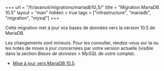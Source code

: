 +++
url = "/fr/avancé/migrations/mariadb10_5/"
title = "Migration MariaDB 10.5"
layout = "man"
hidden = true
tags = ["infrastructure", "mariadb", "migration", "mysql"]
+++

Cette migration met à jour vos bases de données vers la version 10.5 de MariaDB.

Les changements sont mineurs. Pour les consulter, rendez-vous sur la ou les notes de mises à jour concernées par votre version actuelle (visible dans la section *Bases de données > MySQL* de votre compte).

- [Mise à jour vers MariaDB 10.5](https://mariadb.com/kb/en/upgrading-from-mariadb-104-to-mariadb-105/).
